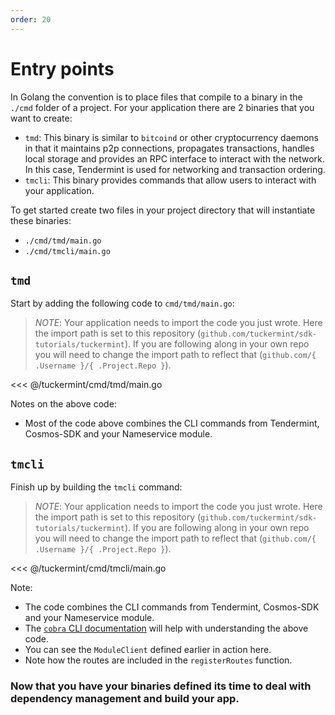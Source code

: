 ```yaml
---
order: 20
---
```


# Entry points

In Golang the convention is to place files that compile to a binary in the `./cmd` folder of a project. For your application there are 2 binaries that you want to create:

- `tmd`: This binary is similar to `bitcoind` or other cryptocurrency daemons in that it maintains p2p connections, propagates transactions, handles local storage and provides an RPC interface to interact with the network. In this case, Tendermint is used for networking and transaction ordering.
- `tmcli`: This binary provides commands that allow users to interact with your application.

To get started create two files in your project directory that will instantiate these binaries:

- `./cmd/tmd/main.go`
- `./cmd/tmcli/main.go`

## `tmd`

Start by adding the following code to `cmd/tmd/main.go`:

> _*NOTE*_: Your application needs to import the code you just wrote. Here the import path is set to this repository (`github.com/tuckermint/sdk-tutorials/tuckermint`). If you are following along in your own repo you will need to change the import path to reflect that (`github.com/{ .Username }/{ .Project.Repo }`).

<<< @/tuckermint/cmd/tmd/main.go

Notes on the above code:

- Most of the code above combines the CLI commands from Tendermint, Cosmos-SDK and your Nameservice module.

## `tmcli`

Finish up by building the `tmcli` command:

> _*NOTE*_: Your application needs to import the code you just wrote. Here the import path is set to this repository (`github.com/tuckermint/sdk-tutorials/tuckermint`). If you are following along in your own repo you will need to change the import path to reflect that (`github.com/{ .Username }/{ .Project.Repo }`).

<<< @/tuckermint/cmd/tmcli/main.go

Note:

- The code combines the CLI commands from Tendermint, Cosmos-SDK and your Nameservice module.
- The [`cobra` CLI documentation](http://github.com/spf13/cobra) will help with understanding the above code.
- You can see the `ModuleClient` defined earlier in action here.
- Note how the routes are included in the `registerRoutes` function.

### Now that you have your binaries defined its time to deal with dependency management and build your app.
